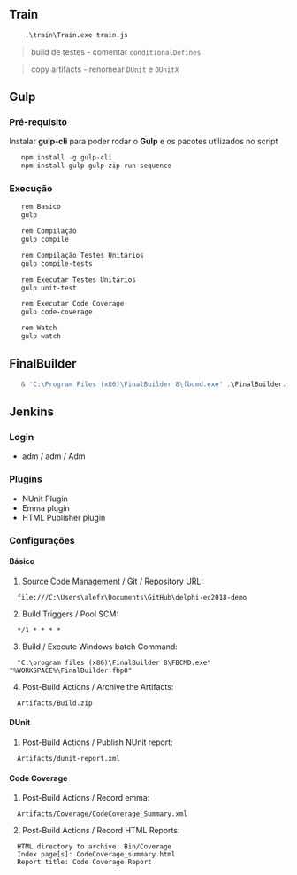 ## Train

```bat
    .\train\Train.exe train.js
```

> build de testes - comentar `conditionalDefines`

> copy artifacts - renomear `DUnit` e `DUnitX`

## Gulp

### Pré-requisito

Instalar **gulp-cli** para poder rodar o **Gulp** e os pacotes utilizados no script

```powershell
   npm install -g gulp-cli
   npm install gulp gulp-zip run-sequence
```

### Execução

```powershell
   rem Basico
   gulp

   rem Compilação
   gulp compile

   rem Compilação Testes Unitários
   gulp compile-tests

   rem Executar Testes Unitários
   gulp unit-test

   rem Executar Code Coverage
   gulp code-coverage

   rem Watch
   gulp watch
```

## FinalBuilder

```powershell
   & 'C:\Program Files (x86)\FinalBuilder 8\fbcmd.exe' .\FinalBuilder.fbp8
```

## Jenkins

### Login
  
* adm / adm / Adm

### Plugins

* NUnit Plugin
* Emma plugin
* HTML Publisher plugin 

### Configurações

#### Básico

1. Source Code Management / Git / Repository URL: 

```
  file:///C:\Users\alefr\Documents\GitHub\delphi-ec2018-demo
```

2. Build Triggers / Pool SCM: 

```
  */1 * * * *
```

3. Build / Execute Windows batch Command: 

```
  "C:\program files (x86)\FinalBuilder 8\FBCMD.exe" "%WORKSPACE%\FinalBuilder.fbp8"
```

4. Post-Build Actions / Archive the Artifacts: 

```
  Artifacts/Build.zip
```

#### DUnit

1. Post-Build Actions / Publish NUnit report:

```
  Artifacts/dunit-report.xml
```

#### Code Coverage

1. Post-Build Actions / Record emma:

```
  Artifacts/Coverage/CodeCoverage_Summary.xml
```

2. Post-Build Actions / Record HTML Reports:

```
  HTML directory to archive: Bin/Coverage
  Index page[s]: CodeCoverage_summary.html
  Report title: Code Coverage Report
```